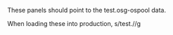 

These panels should point to the test.osg-ospool data.

When loading these into production, s/test\.//g

